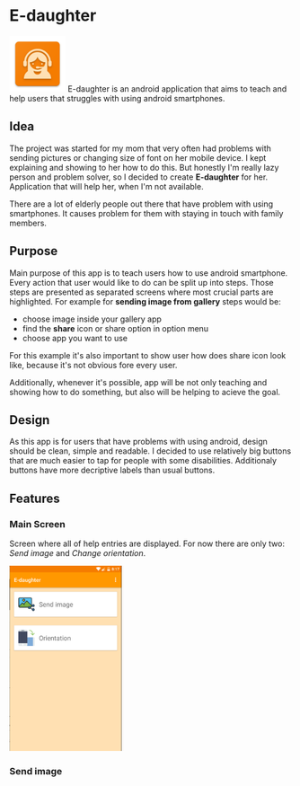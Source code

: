 # E-daughter
<img src="https://github.com/nani92/android-for-dummies/blob/gh-pages/web_hi_res_512.png" width=100 heigt=100/>
E-daughter is an android application that aims to teach and help users that struggles with using android smartphones.

## Idea
The project was started for my mom that very often had problems with sending pictures or changing size of font on her 
mobile device. I kept explaining and showing to her how to do this. But honestly I'm really lazy person and problem solver, 
so I decided to create **E-daughter** for her. Application that will help her, when I'm not available.

There are a lot of elderly people out there that have problem with using smartphones. It causes problem for them with 
staying in touch with family members. 

## Purpose
Main purpose of this app is to teach users how to use android smartphone. Every action that user would like to do can be
split up into steps. Those steps are presented as separated screens where most crucial parts are highlighted.
For example for **sending image from gallery** steps would be:
* choose image inside your gallery app
* find the **share** icon or share option in option menu
* choose app you want to use

For this example it's also important to show user how does share icon look like, because it's not obvious fore every user.

Additionally, whenever it's possible, app will be not only teaching and showing how to do something, but also will be 
helping to acieve the goal.

## Design
As this app is for users that have problems with using android, design should be clean, simple and readable. I decided to
use relatively big buttons that are much easier to tap for people with some disabilities. Additionaly buttons have more
decriptive labels than usual buttons.

## Features
### Main Screen
Screen where all of help entries are displayed. For now there are only two: *Send image* and *Change orientation*.

<img src="https://github.com/nani92/android-for-dummies/blob/gh-pages/Screen%20Shot%202018-02-21%20at%2019.07.21.png" width=200/>

### Send image
